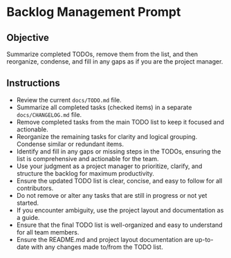 # Backlog Management Prompt

## Objective
Summarize completed TODOs, remove them from the list, and then reorganize, condense, and fill in any gaps as if you are the project manager.

## Instructions
- Review the current `docs/TODO.md` file.
- Summarize all completed tasks (checked items) in a separate `docs/CHANGELOG.md` file.
- Remove completed tasks from the main TODO list to keep it focused and actionable.
- Reorganize the remaining tasks for clarity and logical grouping. Condense similar or redundant items.
- Identify and fill in any gaps or missing steps in the TODOs, ensuring the list is comprehensive and actionable for the team.
- Use your judgment as a project manager to prioritize, clarify, and structure the backlog for maximum productivity.
- Ensure the updated TODO list is clear, concise, and easy to follow for all contributors.
- Do not remove or alter any tasks that are still in progress or not yet started.
- If you encounter ambiguity, use the project layout and documentation as a guide.
- Ensure that the final TODO list is well-organized and easy to understand for all team members.
- Ensure the README.md and project layout documentation are up-to-date with any changes made to/from the TODO list.
